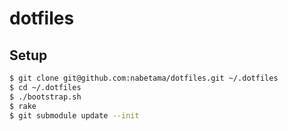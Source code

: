 # dotfiles

## Setup

```sh
$ git clone git@github.com:nabetama/dotfiles.git ~/.dotfiles
$ cd ~/.dotfiles
$ ./bootstrap.sh
$ rake
$ git submodule update --init
```
